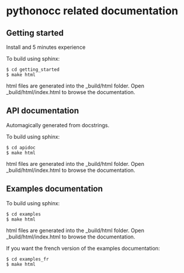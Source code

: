 pythonocc related documentation
===============================

Getting started
---------------
Install and 5 minutes experience

To build using sphinx:
```
$ cd getting_started
$ make html
```

html files are generated into the _build/html folder. Open _build/html/index.html
to browse the documentation.


API documentation
-----------------
Automagically generated from docstrings.

To build using sphinx:
```
$ cd apidoc
$ make html
```

html files are generated into the _build/html folder. Open _build/html/index.html
to browse the documentation.

Examples documentation
----------------------
To build using sphinx:
```
$ cd examples
$ make html
```

html files are generated into the _build/html folder. Open _build/html/index.html
to browse the documentation.

If you want the french version of the examples documentation:
```
$ cd examples_fr
$ make html
```
